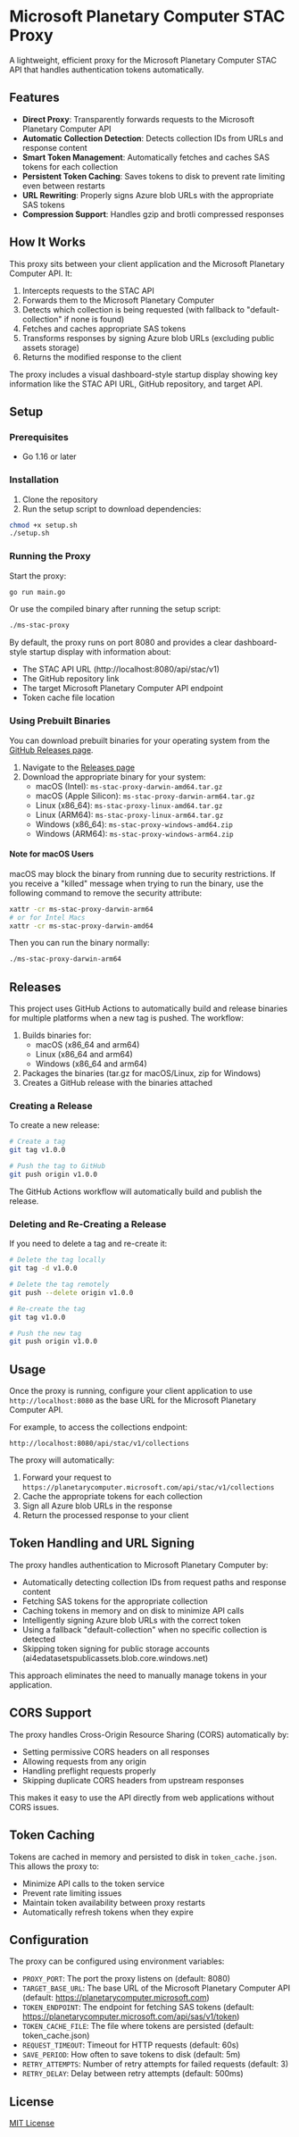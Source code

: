 # Microsoft Planetary Computer STAC Proxy

A lightweight, efficient proxy for the Microsoft Planetary Computer STAC API that handles authentication tokens automatically.

## Features

- **Direct Proxy**: Transparently forwards requests to the Microsoft Planetary Computer API
- **Automatic Collection Detection**: Detects collection IDs from URLs and response content
- **Smart Token Management**: Automatically fetches and caches SAS tokens for each collection
- **Persistent Token Caching**: Saves tokens to disk to prevent rate limiting even between restarts
- **URL Rewriting**: Properly signs Azure blob URLs with the appropriate SAS tokens
- **Compression Support**: Handles gzip and brotli compressed responses

## How It Works

This proxy sits between your client application and the Microsoft Planetary Computer API. It:

1. Intercepts requests to the STAC API
2. Forwards them to the Microsoft Planetary Computer
3. Detects which collection is being requested (with fallback to "default-collection" if none is found)
4. Fetches and caches appropriate SAS tokens
5. Transforms responses by signing Azure blob URLs (excluding public assets storage)
6. Returns the modified response to the client

The proxy includes a visual dashboard-style startup display showing key information like the STAC API URL, GitHub repository, and target API.

## Setup

### Prerequisites

- Go 1.16 or later

### Installation

1. Clone the repository
2. Run the setup script to download dependencies:

```bash
chmod +x setup.sh
./setup.sh
```

### Running the Proxy

Start the proxy:

```bash
go run main.go
```

Or use the compiled binary after running the setup script:

```bash
./ms-stac-proxy
```

By default, the proxy runs on port 8080 and provides a clear dashboard-style startup display with information about:
- The STAC API URL (http://localhost:8080/api/stac/v1)
- The GitHub repository link
- The target Microsoft Planetary Computer API endpoint
- Token cache file location

### Using Prebuilt Binaries

You can download prebuilt binaries for your operating system from the [GitHub Releases page](https://github.com/Youssef-Harby/ms-stac-proxy/releases).

1. Navigate to the [Releases page](https://github.com/Youssef-Harby/ms-stac-proxy/releases)
2. Download the appropriate binary for your system:
   - macOS (Intel): `ms-stac-proxy-darwin-amd64.tar.gz`
   - macOS (Apple Silicon): `ms-stac-proxy-darwin-arm64.tar.gz`
   - Linux (x86_64): `ms-stac-proxy-linux-amd64.tar.gz`
   - Linux (ARM64): `ms-stac-proxy-linux-arm64.tar.gz`
   - Windows (x86_64): `ms-stac-proxy-windows-amd64.zip`
   - Windows (ARM64): `ms-stac-proxy-windows-arm64.zip`

#### Note for macOS Users

macOS may block the binary from running due to security restrictions. If you receive a "killed" message when trying to run the binary, use the following command to remove the security attribute:

```bash
xattr -cr ms-stac-proxy-darwin-arm64
# or for Intel Macs
xattr -cr ms-stac-proxy-darwin-amd64
```

Then you can run the binary normally:

```bash
./ms-stac-proxy-darwin-arm64
```

## Releases

This project uses GitHub Actions to automatically build and release binaries for multiple platforms when a new tag is pushed. The workflow:

1. Builds binaries for:
   - macOS (x86_64 and arm64)
   - Linux (x86_64 and arm64) 
   - Windows (x86_64 and arm64)
2. Packages the binaries (tar.gz for macOS/Linux, zip for Windows)
3. Creates a GitHub release with the binaries attached

### Creating a Release

To create a new release:

```bash
# Create a tag
git tag v1.0.0

# Push the tag to GitHub
git push origin v1.0.0
```

The GitHub Actions workflow will automatically build and publish the release.

### Deleting and Re-Creating a Release

If you need to delete a tag and re-create it:

```bash
# Delete the tag locally
git tag -d v1.0.0

# Delete the tag remotely
git push --delete origin v1.0.0

# Re-create the tag
git tag v1.0.0

# Push the new tag
git push origin v1.0.0
```

## Usage

Once the proxy is running, configure your client application to use `http://localhost:8080` as the base URL for the Microsoft Planetary Computer API.

For example, to access the collections endpoint:

```
http://localhost:8080/api/stac/v1/collections
```

The proxy will automatically:

1. Forward your request to `https://planetarycomputer.microsoft.com/api/stac/v1/collections`
2. Cache the appropriate tokens for each collection
3. Sign all Azure blob URLs in the response
4. Return the processed response to your client

## Token Handling and URL Signing

The proxy handles authentication to Microsoft Planetary Computer by:

- Automatically detecting collection IDs from request paths and response content
- Fetching SAS tokens for the appropriate collection
- Caching tokens in memory and on disk to minimize API calls
- Intelligently signing Azure blob URLs with the correct token
- Using a fallback "default-collection" when no specific collection is detected
- Skipping token signing for public storage accounts (ai4edatasetspublicassets.blob.core.windows.net)

This approach eliminates the need to manually manage tokens in your application.

## CORS Support

The proxy handles Cross-Origin Resource Sharing (CORS) automatically by:

- Setting permissive CORS headers on all responses
- Allowing requests from any origin
- Handling preflight requests properly
- Skipping duplicate CORS headers from upstream responses

This makes it easy to use the API directly from web applications without CORS issues.

## Token Caching

Tokens are cached in memory and persisted to disk in `token_cache.json`. This allows the proxy to:

- Minimize API calls to the token service
- Prevent rate limiting issues
- Maintain token availability between proxy restarts
- Automatically refresh tokens when they expire

## Configuration

The proxy can be configured using environment variables:

- `PROXY_PORT`: The port the proxy listens on (default: 8080)
- `TARGET_BASE_URL`: The base URL of the Microsoft Planetary Computer API (default: https://planetarycomputer.microsoft.com)
- `TOKEN_ENDPOINT`: The endpoint for fetching SAS tokens (default: https://planetarycomputer.microsoft.com/api/sas/v1/token)
- `TOKEN_CACHE_FILE`: The file where tokens are persisted (default: token_cache.json)
- `REQUEST_TIMEOUT`: Timeout for HTTP requests (default: 60s)
- `SAVE_PERIOD`: How often to save tokens to disk (default: 5m)
- `RETRY_ATTEMPTS`: Number of retry attempts for failed requests (default: 3)
- `RETRY_DELAY`: Delay between retry attempts (default: 500ms)

## License

[MIT License](LICENSE)

